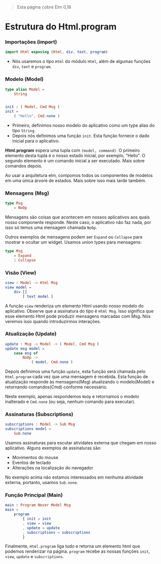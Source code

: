 > Esta página cobre Elm 0,18

# Estrutura do Html.program

### Importações (import)

```elm
import Html exposing (Html, div, text, program)
```

- Nós usaremos o tipo `Html` do módulo `Html`, além de algumas funções `div`, `text` e `program`.

### Modelo (Model)

```elm
type alias Model =
    String


init : ( Model, Cmd Msg )
init =
    ( "Hello", Cmd.none )
```

- Primeiro, definimos nosso modelo do aplicativo como um type alias do tipo `String`.
- Depois nós definimos uma função `init`. Esta função fornece o dado inicial para o aplicativo.

__Html.program__ espera uma tupla com `(model, command)`. O primeiro elemento desta tupla é o nosso estado inicial, por exemplo, "Hello". O segundo elemento é um comando inicial a ser executado. Mais sobre comandos depois.

Ao usar a arquitetura elm, compomos todos os componentes de modelos em uma única árvore de estados. Mais sobre isso mais tarde também.

### Mensagens (Msg)

```elm
type Msg
    = NoOp
```

Mensagens são coisas que acontecem em nossos aplicativos aos quais nosso componente responde. Neste caso, o aplicativo não faz nada, por isso só temos uma mensagem chamada `NoOp`.

Outros exemplos de mensagens podem ser `Expand` ou `Collapse` para mostrar e ocultar um widget. Usamos union types para mensagens:

```elm
type Msg
    = Expand
    | Collapse
```

### Visão (View)

```elm
view : Model -> Html Msg
view model =
    div []
        [ text model ]
```

A função `view` renderiza um elemento Html usando nosso modelo do aplicativo. Observe que a assinatura do tipo é `Html Msg`. Isso significa que esse elemento Html pode produzir mensagens marcadas com Msg. Nós veremos isso quando introduzirmos interações.

### Atualização (Update)

```elm
update : Msg -> Model -> ( Model, Cmd Msg )
update msg model =
    case msg of
        NoOp ->
            ( model, Cmd.none )
```

Depois definimos uma função `update`, esta função será chamada pelo `Html.program` cada vez que uma mensagem é recebida. Esta função de atualização responde às mensagens(Msg) atualizando o modelo(Model) e retornando comandos(Cmd) conforme necessário.

Neste exemplo, apenas respondemos `NoOp` e retornamos o modelo inalterado e `Cmd.none` (ou seja, nenhum comando para executar).

### Assinaturas (Subscriptions)

```elm
subscriptions : Model -> Sub Msg
subscriptions model =
    Sub.none
```

Usamos assinaturas para escutar atividates externa que chegam em nosso aplicativo. Alguns exemplos de assinaturas são:

- Movimentos do mouse
- Eventos de teclado
- Alterações na localização do navegador

No exemplo acima não estamos interessados ​​em nenhuma atividade externa, portanto, usamos `Sub.none`.

### Função Principal (Main)

```elm
main : Program Never Model Msg
main =
    program
        { init = init
        , view = view
        , update = update
        , subscriptions = subscriptions
        }
```

Finalmente, `Html.program` liga tudo e retorna um elemento html que podemos renderizar na página. `program` recebe as nossas funções `init`, `view`, `update` e `subscriptions`.
